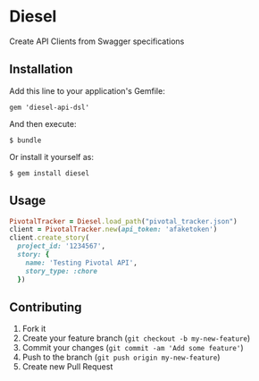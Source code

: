 # Diesel

Create API Clients from Swagger specifications

## Installation

Add this line to your application's Gemfile:

    gem 'diesel-api-dsl'

And then execute:

    $ bundle

Or install it yourself as:

    $ gem install diesel

## Usage

```ruby
PivotalTracker = Diesel.load_path("pivotal_tracker.json")
client = PivotalTracker.new(api_token: 'afaketoken')
client.create_story(
  project_id: '1234567',
  story: {
    name: 'Testing Pivotal API',
    story_type: :chore
  })
```

## Contributing

1. Fork it
2. Create your feature branch (`git checkout -b my-new-feature`)
3. Commit your changes (`git commit -am 'Add some feature'`)
4. Push to the branch (`git push origin my-new-feature`)
5. Create new Pull Request
